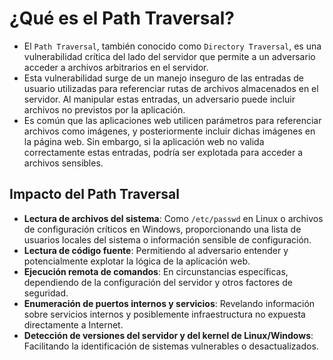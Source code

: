 # ¿Qué es el Path Traversal?

* El `Path Traversal`, también conocido como `Directory Traversal`, es una vulnerabilidad crítica del lado del servidor que permite a un adversario acceder a archivos arbitrarios en el servidor.
* Esta vulnerabilidad surge de un manejo inseguro de las entradas de usuario utilizadas para referenciar rutas de archivos almacenados en el servidor. Al manipular estas entradas, un adversario puede incluir archivos no previstos por la aplicación.
* Es común que las aplicaciones web utilicen parámetros para referenciar archivos como imágenes, y posteriormente incluir dichas imágenes en la página web. Sin embargo, si la aplicación web no valida correctamente estas entradas, podría ser explotada para acceder a archivos sensibles.

## Impacto del Path Traversal

* **Lectura de archivos del sistema**: Como `/etc/passwd` en Linux o archivos de configuración críticos en Windows, proporcionando una lista de usuarios locales del sistema o información sensible de configuración.
* **Lectura de código fuente**: Permitiendo al adversario entender y potencialmente explotar la lógica de la aplicación web.
* **Ejecución remota de comandos**: En circunstancias específicas, dependiendo de la configuración del servidor y otros factores de seguridad.
* **Enumeración de puertos internos y servicios**: Revelando información sobre servicios internos y posiblemente infraestructura no expuesta directamente a Internet.
* **Detección de versiones del servidor y del kernel de Linux/Windows**: Facilitando la identificación de sistemas vulnerables o desactualizados.
